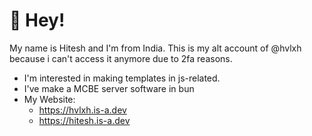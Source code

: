 # 👋 Hey!

My name is Hitesh and I'm from India. This is my alt account of @hvlxh because i can't access it anymore due to 2fa reasons.
- I'm interested in making templates in js-related.
- I've make a MCBE server software in bun
- My Website:
  * https://hvlxh.is-a.dev
  * https://hitesh.is-a.dev
